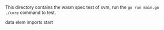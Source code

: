 This directory contains the wasm spec test of xvm, run the `go run main.go ./core` command to test.

data
elem
imports
start